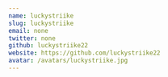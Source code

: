 ```yaml
---
name: luckystriike
slug: luckystriike
email: none
twitter: none
github: luckystriike22
website: https://github.com/luckystriike22
avatar: /avatars/luckystriike.jpg
---
```

